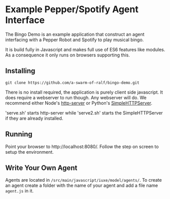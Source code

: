 # Example Pepper/Spotify Agent Interface

The Bingo Demo is an example application that construct an agent interfacing with a Pepper Robot and Spotify to play musical bingo.

It is build fully in Javascript and makes full use of ES6 features like modules. As a consequence it only runs on browsers supporting this.

## Installing

```
git clone https://github.com/a-swarm-of-ralf/bingo-demo.git
```

There is no install required, the application is purely client side javascript. It does require a webserver to run though. Any webserver will do. We recommend either Node's [http-server](https://www.npmjs.com/package/http-server) or Python's [SimpleHTTPServer](https://docs.python.org/2/library/simplehttpserver.html).

'serve.sh' starts http-server while 'serve2.sh' starts the SimpleHTTPServer if they are already installed. 

## Running

Point your browser to http://localhost:8080/. Follow the step on screen to setup the environment.


## Write Your Own Agent

Agents are located in ```/src/main/javascript/iuxe/model/agents/```. To create an agent create a folder with the name of your agent and add a file name ```agent.js``` in it.


